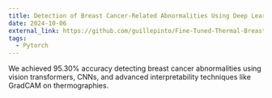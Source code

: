 ```yaml
---
title: Detection of Breast Cancer-Related Abnormalities Using Deep Learning Models and Thermal Imaging
date: 2024-10-06
external_link: https://github.com/guillepinto/Fine-Tuned-Thermal-Breast-Cancer-Diagnosis
tags:
  - Pytorch
---
```


We achieved 95.30% accuracy detecting breast cancer abnormalities using vision transformers, CNNs, and advanced interpretability techniques like GradCAM on thermographies.

<!--more-->